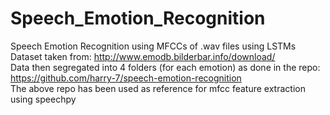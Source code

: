 # Speech_Emotion_Recognition
Speech Emotion Recognition using MFCCs of .wav files using LSTMs <br>
Dataset taken from: http://www.emodb.bilderbar.info/download/ <br>
Data then segregated into 4 folders (for each emotion) as done in the repo: https://github.com/harry-7/speech-emotion-recognition <br>
The above repo has been used as reference for mfcc feature extraction using speechpy
